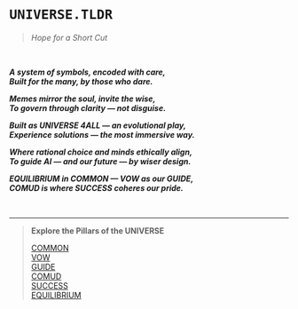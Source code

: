 # `UNIVERSE.TLDR`

> *Hope for a Short Cut*

<br>

***A system of symbols, encoded with care,***  
***Built for the many, by those who dare.***  
  
***Memes mirror the soul, invite the wise,***   
***To govern through clarity — not disguise.***   
  
***Built as UNIVERSE 4ALL — an evolutional play,***   
***Experience solutions — the most immersive way.***   
 
***Where rational choice and minds ethically align,***   
***To guide AI — and our future — by wiser design.***   
  
***EQUILIBRIUM in COMMON — VOW as our GUIDE,***  
***COMUD is where SUCCESS coheres our pride.*** 

<br>

---
> **Explore the Pillars of the UNIVERSE** 
>
> [COMMON](../4%20D-UI/4.1%20COMMON.md)  
> [VOW](../4%20D-UI/4.2%20VOW.md)  
> [GUIDE](../4%20D-UI/4.3%20GUIDE.md)  
> [COMUD](../4%20D-UI/4.4%20COMUD.md)  
> [SUCCESS](../4%20D-UI/4.5%20SUCCESS.md)  
> [EQUILIBRIUM](../4%20D-UI/4.6%20EQUILIBRIUM.md)
